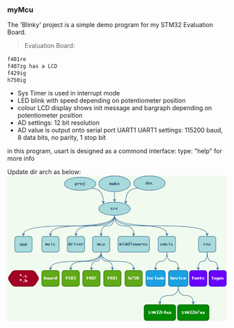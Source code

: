 ### myMcu
The 'Blinky' project is a simple demo program for my STM32 Evaluation Board.

>Evaluation Board:
```
f401re 
f407zg has a LCD
f429ig 
h750ig 
```
- Sys Timer is used in interrupt mode
- LED blink with speed depending on potentiometer position
- colour LCD display shows init message and bargraph depending on potentiometer position
- AD settings: 12 bit resolution
- AD value is output onto serial port UART1 
  UART1 settings: 115200 baud, 8 data bits, no parity, 1 stop bit

in this program, usart is designed as a commond interface:
type: "help" for more info

Update dir arch as below:
![image](https://github.com/spfanlost/myMcu/blob/master/doc/dir_arch.drawio.png)

